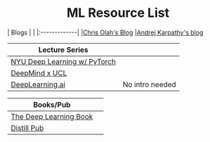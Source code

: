 <h1 align="center"> ML Resource List </h1>

|  Blogs | |
|:-------------|
|[Chris Olah's Blog](https://colah.github.io/)
|[Andrej Karpathy's blog](http://karpathy.github.io/)

|  Lecture Series | |
| ------------- |:-------------|
|[NYU Deep Learning w/ PyTorch](https://bit.ly/3eMU20v)
|[DeepMind x UCL ](https://bit.ly/31Ev8N1) |
|[DeepLearning.ai](https://www.deeplearning.ai/) | No intro needed

|  Books/Pub | |
| ------------- |:-------------|
|[The Deep Learning Book](https://www.deeplearningbook.org/)
|[Distill Pub](https://distill.pub/)

